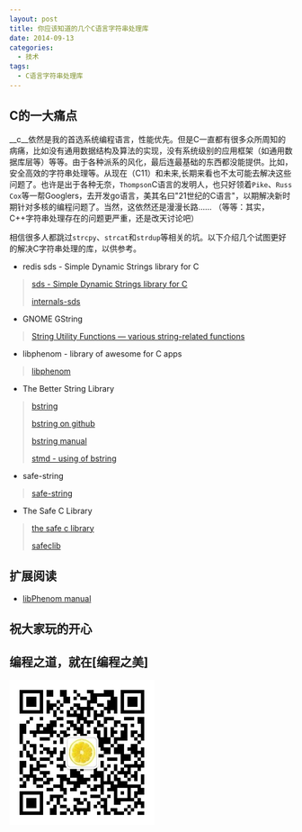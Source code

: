 ```yaml
---
layout: post
title: 你应该知道的几个C语言字符串处理库
date: 2014-09-13
categories:
  - 技术
tags:
  - C语言字符串处理库
---
```

## C的一大痛点

__c__依然是我的首选系统编程语言，性能优先。但是C一直都有很多众所周知的病痛，比如没有通用数据结构及算法的实现，没有系统级别的应用框架（如通用数据库层等）等等。由于各种派系的风化，最后连最基础的东西都没能提供。比如，安全高效的字符串处理等。从现在（C11）和未来,长期来看也不太可能去解决这些问题了。也许是出于各种无奈，`Thompson`C语言的发明人，也只好领着`Pike`、`Russ Cox`等一帮Googlers，去开发go语言，美其名曰"21世纪的C语言"，以期解决新时期针对多核的编程问题了。当然，这依然还是漫漫长路…… （等等：其实，C++字符串处理存在的问题更严重，还是改天讨论吧）

相信很多人都跳过`strcpy`、`strcat`和`strdup`等相关的坑。以下介绍几个试图更好的解决C字符串处理的库，以供参考。

* redis sds - Simple Dynamic Strings library for C

> [sds - Simple Dynamic Strings library for C](https://github.com/antirez/sds)
> 
> [internals-sds](http://redis.io/topics/internals-sds)
 
* GNOME GString

>  [String Utility Functions — various string-related functions](https://developer.gnome.org/glib/stable/glib-String-Utility-Functions.html)

* libphenom - library of awesome for C apps

>  [libphenom](https://github.com/facebook/libphenom)


* The Better String Library
 
>  [bstring](http://bstring.sourceforge.net)
> 
>  [bstring on github](https://github.com/guiquanz/bstring)
> 
>  [bstring manual](http://mike.steinert.ca/bstring/doc/bstrlib_8h.html)
> 
>  [stmd - using of bstring](https://github.com/jgm/stmd)
> 

* safe-string

>  [safe-string](https://github.com/sghost/safe-string)

* The Safe C Library

>  [the safe c library](http://www.drdobbs.com/cpp/the-safe-c-library/214502214)
> 
>  [safeclib](http://sourceforge.net/projects/safeclib/)
> 


## 扩展阅读

* [libPhenom manual](http://facebook.github.io/libphenom/)

## 祝大家玩的开心

## 编程之道，就在[编程之美]

![编程之美](/img/weixin_qr.jpg)

